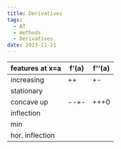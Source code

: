 ```yaml
---
title: Derivatives
tags:
  - AT
  - methods
  - Derivatives
date: 2023-11-21
---
```

| features at x=a | f'(a) | f''(a) |
| --------------- | ----- | ------ |
| increasing      | ++    | +-     |
| stationary      |       |        |
| concave up      | --+-  | +++0       |
| inflection      |       |        |
| min             |       |        |
| hor. inflection |       |        |
